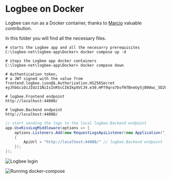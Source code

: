 # Logbee on Docker

Logbee can run as a Docker container, thanks to [Marcio](https://github.com/zimbres) valuable contribution.

In this folder you will find all the necessary files.

```none
# starts the Logbee app and all the necesarry prerequisites
C:\logbee-net\logbee-app\Docker> docker compose up -d

# stops the Logbee app docker containers
C:\logbee-net\logbee-app\Docker> docker compose down

# Authentication token,
# a JWT signed with the value from frontend.logbee.json@$.Authorization.HS256Secret
eyJhbGciOiJIUzI1NiIsInR5cCI6IkpXVCJ9.e30.HP79qro7bvfH7BneUy5jB9Owc_5D2UavFDulRETAl9E

# logbee.Frontend endpoint
http://localhost:44080/

# logbee.Backend endpoint
http://localhost:44088/
```

```csharp
// start sending the logs to the local logbee.Backend endpoint
app.UseKissLogMiddleware(options => {
    options.Listeners.Add(new RequestLogsApiListener(new Application("_OrganizationId_", "_ApplicationId_"))
    {
        ApiUrl = "http://localhost:44088/" // logbee.Backend endpoint
    });
});
```

![Logbee login](https://github.com/catalingavan/logbee-app/assets/39127098/43d80638-bf38-4e2f-9b7c-8aef0c1ce4ed)

![Running docker-compose](https://github.com/catalingavan/logbee-app/assets/39127098/895ae32f-f546-4004-a66e-ed64027250b4)